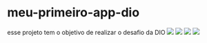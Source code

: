 # meu-primeiro-app-dio
esse projeto tem o objetivo de realizar o desafio da DIO
<img src="src/english.png">
<img src="src/portuguese.png">
<img src="src/french.png">
<img src="src/spanish.png">